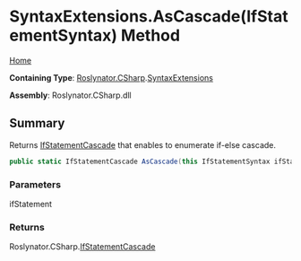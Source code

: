 # SyntaxExtensions\.AsCascade\(IfStatementSyntax\) Method

[Home](../../../../README.md)

**Containing Type**: [Roslynator.CSharp](../../README.md)\.[SyntaxExtensions](../README.md)

**Assembly**: Roslynator\.CSharp\.dll

## Summary

Returns [IfStatementCascade](../../IfStatementCascade/README.md) that enables to enumerate if\-else cascade\.

```csharp
public static IfStatementCascade AsCascade(this IfStatementSyntax ifStatement)
```

### Parameters

ifStatement



### Returns

Roslynator\.CSharp\.[IfStatementCascade](../../IfStatementCascade/README.md)

